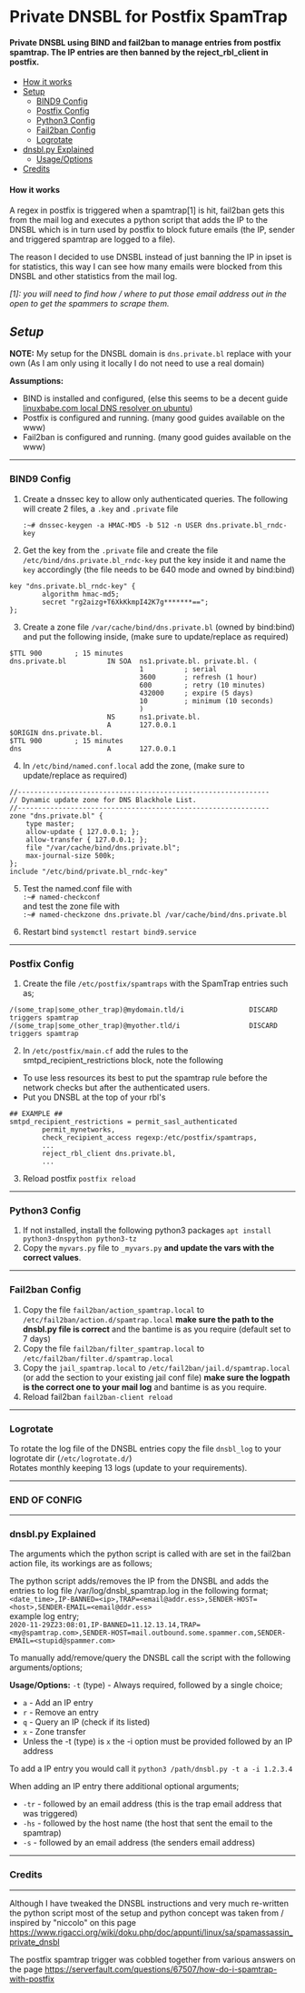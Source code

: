 # Private DNSBL for Postfix SpamTrap  

#### Private DNSBL using BIND and fail2ban to manage entries from postfix spamtrap. The IP entries are then banned by the reject_rbl_client in postfix.  

*  [How it works](#hotitworks)
*  [Setup](#setup)
    *  [BIND9 Config](#bind9config)
    *  [Postfix Config](#postfixconfig)
    *  [Python3 Config](#python3config)
    *  [Fail2ban Config](#fail2banconfig)
    *  [Logrotate](#logrotate)
*  [dnsbl.py Explained](#dnsblexplained)
    *  [Usage/Options](#usageoptions)
*  [Credits](#credits)  

#### <a name="howitoworks">How it works</a>
A regex in postfix is triggered when a spamtrap[1] is hit, fail2ban gets this from the mail log and executes a python script that adds the IP to the DNSBL which is in turn used by postfix to block future emails (the IP, sender and triggered spamtrap are logged to a file).  

The reason I decided to use DNSBL instead of just banning the IP in ipset is for statistics, this way I can see how many emails were blocked from this DNSBL and other statistics from the mail log.   

_[1]: you will need to find how / where to put those email address out in the open to get the spammers to scrape them._


## <a name="setup">_Setup_</a>  

**NOTE:** My setup for the DNSBL domain is `dns.private.bl` replace with your own (As I am only using it locally I do not need to use a real domain)  

**Assumptions:**
*  BIND is installed and configured, (else this seems to be a decent guide [linuxbabe.com local DNS resolver on ubuntu](https://www.linuxbabe.com/ubuntu/set-up-local-dns-resolver-ubuntu-18-04-16-04-bind9))
*  Postfix is configured and running. (many good guides available on the www)  
*  Fail2ban is configured and running. (many good guides available on the www)  

---
### <a name="bind9config">BIND9 Config</a>

1.  Create a dnssec key to allow only authenticated queries. The following will create 2 files, a `.key` and `.private` file  

     `:~# dnssec-keygen -a HMAC-MD5 -b 512 -n USER dns.private.bl_rndc-key`  

2.  Get the key from the `.private` file and create the file `/etc/bind/dns.private.bl_rndc-key` put the key inside it and name the `key` accordingly (the file needs to be 640 mode and owned by bind:bind)
```
key "dns.private.bl_rndc-key" {
        algorithm hmac-md5;
        secret "rg2aizg+T6XkKkmpI42K7g*******==";
};
```  

3.  Create a zone file `/var/cache/bind/dns.private.bl` (owned by bind:bind) and put the following inside, (make sure to update/replace as required)
```
$TTL 900        ; 15 minutes
dns.private.bl          IN SOA  ns1.private.bl. private.bl. (
                                1          ; serial
                                3600       ; refresh (1 hour)
                                600        ; retry (10 minutes)
                                432000     ; expire (5 days)
                                10         ; minimum (10 seconds)
                                )
                        NS      ns1.private.bl.
                        A       127.0.0.1
$ORIGIN dns.private.bl.
$TTL 900        ; 15 minutes
dns                     A       127.0.0.1
```  

4.  In `/etc/bind/named.conf.local` add the zone, (make sure to update/replace as required)
```
//--------------------------------------------------------------
// Dynamic update zone for DNS Blackhole List.
//--------------------------------------------------------------
zone "dns.private.bl" {
    type master;
    allow-update { 127.0.0.1; };
    allow-transfer { 127.0.0.1; };
    file "/var/cache/bind/dns.private.bl";
    max-journal-size 500k;
};
include "/etc/bind/private.bl_rndc-key"
```  

5.  Test the named.conf file with  
  `:~# named-checkconf`  
   and test the zone file with  
  `:~# named-checkzone dns.private.bl /var/cache/bind/dns.private.bl`  

6. Restart bind `systemctl restart bind9.service`

---
### <a name="postfixconfig">Postfix Config</a>

1. Create the file `/etc/postfix/spamtraps` with the SpamTrap entries such as;
```
/(some_trap|some_other_trap)@mydomain.tld/i                DISCARD triggers spamtrap
/(some_trap|some_other_trap)@myother.tld/i                 DISCARD triggers spamtrap
```  

2. In `/etc/postfix/main.cf` add the rules to the smtpd_recipient_restrictions block, note the following  
  -  To use less resources its best to put the spamtrap rule before the network checks but after the authenticated users.   
  -  Put you DNSBL at the top of your rbl's  

```
## EXAMPLE ##
smtpd_recipient_restrictions = permit_sasl_authenticated
        permit_mynetworks,
        check_recipient_access regexp:/etc/postfix/spamtraps,
        ...
        reject_rbl_client dns.private.bl,
        ...
```  

3.  Reload postfix `postfix reload`  

---

### <a name="python3config">Python3 Config</a>
1.  If not installed, install the following python3 packages `apt install python3-dnspython python3-tz`
2.  Copy the `myvars.py` file to `_myvars.py` **and update the vars with the correct values**.  

---

### <a name="fail2banconfig">Fail2ban Config</a>  
1.  Copy the file `fail2ban/action_spamtrap.local` to `/etc/fail2ban/action.d/spamtrap.local` **make sure the path to the dnsbl.py file is correct** and the bantime is as you require (default set to 7 days)
2.  Copy the file `fail2ban/filter_spamtrap.local` to `/etc/fail2ban/filter.d/spamtrap.local`
3.  Copy the `jail_spamtrap.local` to `/etc/fail2ban/jail.d/spamtrap.local` (or add the section to your existing jail conf file) **make sure the logpath is the correct one to your mail log** and bantime is as you require.  
4.  Reload fail2ban `fail2ban-client reload`  


---

### <a name="logrotate">Logrotate</a>
To rotate the log file of the DNSBL entries copy the file `dnsbl_log` to your logrotate dir (`/etc/logrotate.d/`)  
Rotates monthly keeping 13 logs (update to your requirements).  

---
### END OF CONFIG ##
---

### <a name="dnsblexplained">dnsbl.py Explained</a>
The arguments which the python script is called with are set in the fail2ban action file, its workings are as follows;  

The python script adds/removes the IP from the DNSBL and adds the entries to log file /var/log/dnsbl_spamtrap.log in the following format;  
`<date_time>,IP-BANNED=<ip>,TRAP=<email@addr.ess>,SENDER-HOST=<host>,SENDER-EMAIL=<email@ddr.ess>`  
example log entry;  
`2020-11-29Z23:08:01,IP-BANNED=11.12.13.14,TRAP=<my@spamtrap.com>,SENDER-HOST=mail.outbound.some.spammer.com,SENDER-EMAIL=<stupid@spammer.com>`  

To manually add/remove/query the DNSBL call the script with the following arguments/options;  

<a name="usageoptions">**Usage/Options:**</a>
`-t` (type) - Always required, followed by a single choice;
-  `a` - Add an IP entry
-  `r` - Remove an entry
-  `q` - Query an IP (check if its listed)
-  `x` - Zone transfer
-  Unless the -t (type) is `x` the -i option must be provided followed by an IP address  

To add a IP entry you would call it `python3 /path/dnsbl.py -t a -i 1.2.3.4`  

When adding an IP entry there additional optional arguments;  
-  `-tr` - followed by an email address (this is the trap email address that was triggered)
-  `-hs` - followed by the host name (the host that sent the email to the spamtrap)
-  `-s`  - followed by an email address (the senders email address)

---

### <a name="credits">Credits</a>
---
Although I have tweaked the DNSBL instructions and very much re-written the python script most of the setup and python concept was taken from / inspired by "niccolo" on this page https://www.rigacci.org/wiki/doku.php/doc/appunti/linux/sa/spamassassin_private_dnsbl  

The postfix spamtrap trigger was cobbled together from various answers on the page https://serverfault.com/questions/67507/how-do-i-spamtrap-with-postfix
